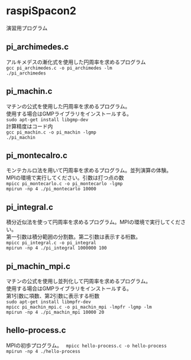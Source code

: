 # raspiSpacon2

演習用プログラム

## pi_archimedes.c
アルキメデスの漸化式を使用した円周率を求めるプログラム<br>
``` gcc pi_archimedes.c -o pi_archimedes -lm ```<br>
``` ./pi_archimedes ```<br>

## pi_machin.c
マチンの公式を使用した円周率を求めるプログラム。<br>
使用する場合はGMPライブラリをインストールする。<br>
``` sudo apt-get install libgmp-dev ```<br>
計算精度はコード内<br>
``` gcc pi_machin.c -o pi_machin -lgmp ```<br>
``` ./pi_machin ```<br>

## pi_montecalro.c
モンテカルロ法を用いて円周率を求めるプログラム。並列演算の体験。<br>
MPIの環境で実行してください。引数は打つ点の数<br>
``` mpicc pi_montecarlo.c -o pi_montecarlo -lgmp ```<br>
``` mpirun -np 4 ./pi_montecarlo 10000 ```<br>

## pi_integral.c
積分近似法を使って円周率を求めるプログラム。MPIの環境で実行してください。<br>
第一引数は積分範囲の分割数。第二引数は表示する桁数。<br>
``` mpicc pi_integral.c -o pi_integral ```<br>
``` mpirun -np 4 ./pi_integral 1000000 100 ```

## pi_machin_mpi.c
マチンの公式を使用し並列化して円周率を求めるプログラム。<br>
使用する場合はGMPライブラリをインストールする。<br>
第1引数に項数、第2引数に表示する桁数<br>
``` sudo apt-get install libmpfr-dev ```<br>
``` mpicc pi_machin_mpi.c -o pi_machin_mpi -lmpfr -lgmp -lm ```<br>
``` mpirun -np 4 ./pi_machin_mpi 10000 20 ```<br>

## hello-process.c
MPIの初歩プログラム。
``` mpicc hello-process.c -o hello-process```<br>
``` mpirun -np 4 ./hello-process ```<br>
